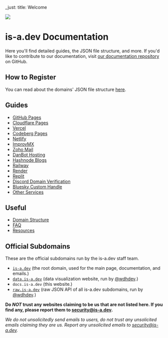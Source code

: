 _just: title: Welcome
<!-- Do not provide meta name as it messes with SEO -->
![](media/banner.png)

# is-a.dev Documentation
Here you'll find detailed guides, the JSON file structure, and more. If you'd like to contribute to our documentation, visit [our documentation repository](https://github.com/is-a-dev/docs) on GitHub.

## How to Register
You can read about the domains' JSON file structure [here](useful/domain-structure).

## Guides
- [GitHub Pages](guides/github-pages)
- [Cloudflare Pages](guides/cloudflare-pages)
- [Vercel](guides/vercel)
- [Codeberg Pages](guides/codeberg-pages)
- [Netlify](guides/netlify)
- [ImprovMX](guides/improvmx)
- [Zoho Mail](guides/zoho-mail.md)
- [DanBot Hosting](guides/dbh)
- [Hashnode Blogs](guides/hashnode)
- [Railway](guides/railway)
- [Render](guides/render)
- [Replit](guides/replit)
- [Discord Domain Verification](guides/discord-verification)
- [Bluesky Custom Handle](guides/bsky-handle)
- [Other Services](guides/other)

## Useful
 - [Domain Structure](useful/domain-structure)
 - [FAQ](useful/faq)
 - [Resources](useful/resources)

## Official Subdomains
These are the official subdomains run by the is-a.dev staff team.

- [`is-a.dev`](https://is-a.dev) (the root domain, used for the main page, documentation, and emails.)
- [`data.is-a.dev`](https://data.is-a.dev) (data visualization website, run by [@wdhdev](https://github.com/wdhdev).)
- `docs.is-a.dev` (this website.)
- [`raw.is-a.dev`](https://raw.is-a.dev) (raw JSON API of all is-a.dev subdomains, run by [@wdhdev](https://github.com/wdhdev).)

**Do *NOT* trust any websites claiming to be us that are not listed here. If you find any, please report them to [security@is-a.dev](mailto:security@is-a.dev).**

*We do not unsolicitedly send emails to users, do not trust any unsolicited emails claiming they are us. Report any unsolicited emails to [security@is-a.dev](mailto:security@is-a.dev).*
